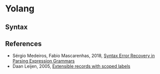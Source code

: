 # Yolang

## Syntax

## References

- Sérgio Medeiros, Fabio Mascarenhas, 2018, [Syntax Error Recovery in Parsing Expression Grammars](https://arxiv.org/abs/1806.11150)
- Daan Leijen, 2005, [Extensible records with scoped labels](https://www.microsoft.com/en-us/research/publication/extensible-records-with-scoped-labels/)